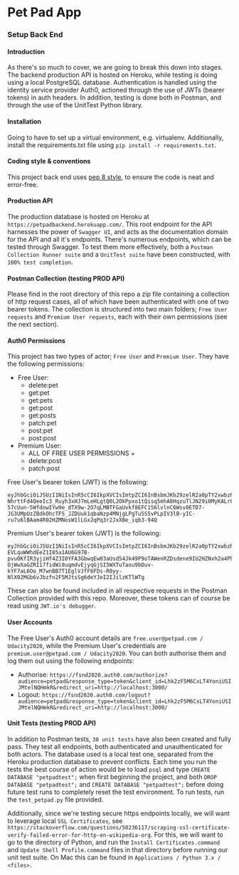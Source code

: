 # Pet Pad App

### Setup Back End
#### Introduction
As there's so much to cover, we are going to break this down into stages. The backend production API is hosted on Heroku, while testing is doing using a local PostgreSQL database. Authentication is handled using the identity service provider Auth0, actioned through the use of JWTs (bearer tokens) in auth headers.
In addition, testing is done both in Postman, and through the use of the UnitTest Python library.

#### Installation
Going to have to set up a virtual environment, e.g. virtualenv. Additionally, install the requirements.txt file using `pip install -r requirements.txt`.

#### Coding style & conventions
This project back end uses [pep 8 style](https://www.python.org/dev/peps/pep-0008/), to ensure the code is neat and error-free.

#### Production API
The production database is hosted on Heroku at `https://petpadbackend.herokuapp.com/`. This root endpoint for the API harnesses the power of `Swagger UI`, and acts as the documentation domain for the API and all it's endpoints.
There's numerous endpoints, which can be tested through Swagger. To test them more effectively, both a `Postman Collection Runner suite` and a `UnitTest suite` have been constructed, with `100% test completion`.

#### Postman Collection (testing PROD API)
Please find in the root directory of this repo a zip file containing a collection of http request cases, all of which have been authenticated with one of two bearer tokens. The collection is structured into two main folders; `Free User requests` and `Premium User requests`, each with their own permissions (see the next section).

#### Auth0 Permissions
This project has two types of actor; `Free User` and `Premium User`. They have the following permissions:
- Free User:
  - delete:pet
  - get:pet
  - get:pets
  - get:post
  - get:posts
  - patch:pet
  - post:pet
  - post:post
- Premium User:
  - ALL OF FREE USER PERMISSIONS +
  - delete:post
  - patch:post
  
Free User's bearer token (JWT) is the following:
```
eyJhbGciOiJSUzI1NiIsInR5cCI6IkpXVCIsImtpZCI6InBsbmJKb29zelR2a0pTY2xwbzRBZSJ9.eyJpc3MiOiJodHRwczovL2ZzbmQyMDIwLmF1dGgwLmNvbS8iLCJzdWIiOiJhdXRoMHw1ZWI3ZmEwMjZiNjliYzBjMTIwYTk4NWEiLCJhdWQiOiJwZXRwYWQiLCJpYXQiOjE1ODkxODg4NDQsImV4cCI6MTU4OTI3NTI0MywiYXpwIjoiTGhrMnpGNU02Q3hMVDRZb25pVVNJSk10ZWxOUUhta1IiLCJzY29wZSI6IiIsInBlcm1pc3Npb25zIjpbImRlbGV0ZTpwZXQiLCJnZXQ6cGV0IiwiZ2V0OnBldHMiLCJnZXQ6cG9zdCIsImdldDpwb3N0cyIsInBhdGNoOnBldCIsInBvc3Q6cGV0IiwicG9zdDpwb3N0Il19.ARZSuDme-NhrttFd4QeeIc3_Ruyh3xHJ7mLeHLgtQ0L2OkPpxo1tQisq5mhA8HqzuTlJN29i0MyKALr8HmyrYM1HFYhhbh2T6dBzZrZiI8LWIqbPPnzq3SkRLC5HI2bDzdvryyyAUc7xbiMzYuB4YCO8v53azyso4aBCq_PYbhe1O-57cUun-5WfdowIYw9e_dTX9w-2O7qLMBTFGaUvkf8EFC156lvlnC6Wsv0ETD7-JG3UMpUzZBdkOhcTF5_JZDUuk1qbaNzp4MNjgLPgTu5S5vPLpIV3lB-yIC-ru7u6lBAam4R02HZMNosW1lLGx2qPq3r2JxXBe_iqb3-94Q
```
Premium User's bearer token (JWT) is the following:
```
eyJhbGciOiJSUzI1NiIsInR5cCI6IkpXVCIsImtpZCI6InBsbmJKb29zelR2a0pTY2xwbzRBZSJ9.eyJpc3MiOiJodHRwczovL2ZzbmQyMDIwLmF1dGgwLmNvbS8iLCJzdWIiOiJhdXRoMHw1ZWI3ZmExYzZiNjliYzBjMTIwYTk4OTkiLCJhdWQiOiJwZXRwYWQiLCJpYXQiOjE1ODkyMDA4NTksImV4cCI6MTU4OTI4NzI1OCwiYXpwIjoiTGhrMnpGNU02Q3hMVDRZb25pVVNJSk10ZWxOUUhta1IiLCJzY29wZSI6IiIsInBlcm1pc3Npb25zIjpbImRlbGV0ZTpwZXQiLCJkZWxldGU6cG9zdCIsImdldDpwZXQiLCJnZXQ6cGV0cyIsImdldDpwb3N0IiwiZ2V0OnBvc3RzIiwicGF0Y2g6cGV0IiwicGF0Y2g6cG9zdCIsInBvc3Q6cGV0IiwicG9zdDpwb3N0Il19.qNPh_WOKZXigk_UGap2qGpfKR2vNLyDca2YZpWAehfV7IkkD6SANtsdOAPzZFu9OS1SdU4D6NQxeT-EVLquWWhdEeZ1I85a1AU6G97B-pvu0KfIR3yjiHf4Z3I0YFA3GbwqEw03aUsd54Jk49P9oTAWenRZDsdene9IU2HZNxh2a4PhJv08YSoCwsv1nOf1siiJoHRz7HX9U1j2mrCS9KPN1-OjWwXaGZRI17fidWi8uqmdvEjyqGjSI5WXTuTaou9bDuv-kYF7aL6Oo_M7wnBB7T1EglVJfF6FDs-R0yy-NlX02MGb6vJbzfn2F5MJtsSg6deYJeI2IJilzKTlWTg
```
These can also be found included in all respective requests in the Postman Collection provided with this repo. Moreover, these tokens can of course be read using `JWT.io's debugger`.

#### User Accounts
The Free User's Auth0 account details are `free.user@petpad.com / Udacity2020`, while the Premium User's credentials are `premium.user@petpad.com / Udacity2020`. You can both authorise them and log them out using the following endpoints:
- Authorise: `https://fsnd2020.auth0.com/authorize?audience=petpad&response_type=token&client_id=Lhk2zF5M6CxLT4YoniUSIJMtelNQHmkR&redirect_uri=http://localhost:3000/`
- Logout: `https://fsnd2020.auth0.com/logout?audience=petpad&response_type=token&client_id=Lhk2zF5M6CxLT4YoniUSIJMtelNQHmkR&redirect_uri=http://localhost:3000/`

#### Unit Tests (testing PROD API)
In addition to Postman tests, `30 unit tests` have also been created and fully pass. They test all endpoints, both authenticated and unauthenticated for both actors. The database used is a local test one, separated from the Heroku production database to prevent conflicts.
Each time you run the tests the best course of action would be to load `psql` and type `CREATE DATABASE "petpadtest";` when first beginning the project, and both `DROP DATABASE "petpadtest";` and `CREATE DATABASE "petpadtest";` before doing future test runs to completely reset the test environment. To run tests, run the `test_petpad.py` file provided.


Additionally, since we're testing secure https endpoints locally, we will want to leverage local `SSL Certificates`, see `https://stackoverflow.com/questions/50236117/scraping-ssl-certificate-verify-failed-error-for-http-en-wikipedia-org`. For this, we will want to go to the directory of Python, and run the `Install Certificates.command` and `Update Shell Profile.command` files in that directory before running our unit test suite. On Mac this can be found in `Applications / Python 3.x / <files>`.
